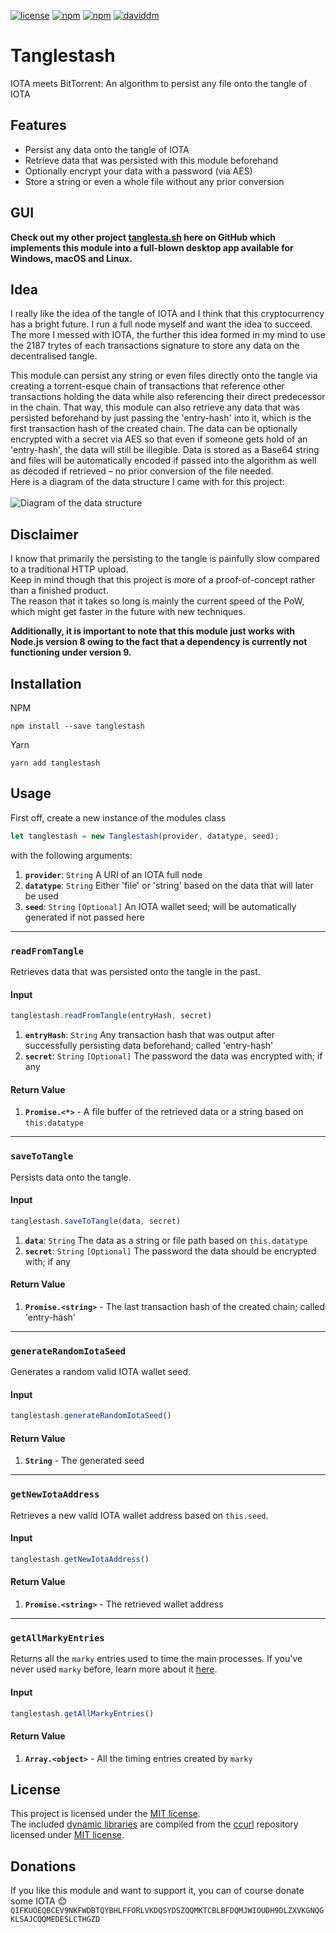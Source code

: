 [![license](https://img.shields.io/npm/l/tanglestash.svg)](LICENSE)
[![npm](https://img.shields.io/npm/v/tanglestash.svg)](https://www.npmjs.com/package/tanglestash)
[![npm](https://img.shields.io/npm/dt/tanglestash.svg)](https://www.npmjs.com/package/tanglestash)
[![daviddm](https://david-dm.org/loehnertz/Tanglestash.svg)](https://david-dm.org/loehnertz/Tanglestash)
# Tanglestash
IOTA meets BitTorrent: An algorithm to persist any file onto the tangle of IOTA


## Features

- Persist any data onto the tangle of IOTA
- Retrieve data that was persisted with this module beforehand
- Optionally encrypt your data with a password (via AES)
- Store a string or even a whole file without any prior conversion


## GUI

**Check out my other project [tanglesta.sh](http://tanglesta.sh/) here on GitHub
which implements this module into a full-blown desktop app available for Windows, macOS and Linux.**


## Idea

I really like the idea of the tangle of IOTA and I think that this cryptocurrency
has a bright future. I run a full node myself and want the idea to succeed.
The more I messed with IOTA, the further this idea formed in my mind to use
the 2187 trytes of each transactions signature to store any data on the
decentralised tangle.

This module can persist any string or even files directly onto the tangle
via creating a torrent-esque chain of transactions that reference other transactions
holding the data while also referencing their direct predecessor in the chain.
That way, this module can also retrieve any data that was persisted beforehand by
just passing the 'entry-hash' into it, which is the first transaction hash of the created chain.
The data can be optionally encrypted with a secret via AES so that even if someone
gets hold of an 'entry-hash', the data will still be illegible.
Data is stored as a Base64 string and files will be automatically encoded if passed
into the algorithm as well as decoded if retrieved – no prior conversion of the file needed.\
Here is a diagram of the data structure I came with for this project:\
\
![Diagram of the data structure](https://i.imgur.com/eDF7FxS.png)


## Disclaimer

I know that primarily the persisting to the tangle is painfully slow compared to a traditional HTTP upload.\
Keep in mind though that this project is more of a proof-of-concept rather than a finished product.\
The reason that it takes so long is mainly the current speed of the PoW, which might get faster in the future with new techniques.

**Additionally, it is important to note that this module just works with Node.js version 8 owing to the fact that a dependency is currently not functioning under version 9.**


## Installation

NPM
```
npm install --save tanglestash
```

Yarn
```
yarn add tanglestash
```


## Usage

First off, create a new instance of the modules class
```js
let tanglestash = new Tanglestash(provider, datatype, seed);
```
with the following arguments:
1. **`provider`**: `String` A URI of an IOTA full node
2. **`datatype`**: `String` Either 'file' or 'string' based on the data that will later be used
3. **`seed`**: `String` `[Optional]` An IOTA wallet seed; will be automatically generated if not passed here


---

### `readFromTangle`

Retrieves data that was persisted onto the tangle in the past.

#### Input
```js
tanglestash.readFromTangle(entryHash, secret)
```

1. **`entryHash`**: `String` Any transaction hash that was output after successfully persisting data beforehand; called 'entry-hash'
2. **`secret`**: `String` `[Optional]` The password the data was encrypted with; if any

#### Return Value

1. **`Promise.<*>`** - A file buffer of the retrieved data or a string based on `this.datatype`

---

### `saveToTangle`

Persists data onto the tangle.

#### Input
```js
tanglestash.saveToTangle(data, secret)
```

1. **`data`**: `String` The data as a string or file path based on `this.datatype`
2. **`secret`**: `String` `[Optional]` The password the data should be encrypted with; if any

#### Return Value

1. **`Promise.<string>`** - The last transaction hash of the created chain; called 'entry-hash'

---

### `generateRandomIotaSeed`

Generates a random valid IOTA wallet seed.

#### Input
```js
tanglestash.generateRandomIotaSeed()
```

#### Return Value

1. **`String`** - The generated seed

---

### `getNewIotaAddress`

Retrieves a new valid IOTA wallet address based on `this.seed`.

#### Input
```js
tanglestash.getNewIotaAddress()
```

#### Return Value

1. **`Promise.<string>`** - The retrieved wallet address

---

### `getAllMarkyEntries`

Returns all the `marky` entries used to time the main processes.
If you've never used `marky` before, learn more about it [here](https://www.npmjs.com/package/marky).

#### Input
```js
tanglestash.getAllMarkyEntries()
```

#### Return Value

1. **`Array.<object>`** - All the timing entries created by `marky`


## License

This project is licensed under the [MIT license](LICENSE).\
The included [dynamic libraries](lib/libccurl) are compiled from the [ccurl](https://github.com/iotaledger/ccurl) repository licensed under [MIT license](https://github.com/iotaledger/ccurl/blob/master/LICENSE).


## Donations

If you like this module and want to support it, you can of course donate some IOTA 😊 \
`QIFKUOEQBCEV9NKFWDBTQYBHLFFORLVKDQSYDSZQQMKTCBLBFDQMJWIOUDH9DLZXVKGNQGKLSAJCQQMEDESLCTHGZD`
